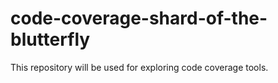 # code-coverage-shard-of-the-blutterfly
This repository will be used for exploring code coverage tools.
